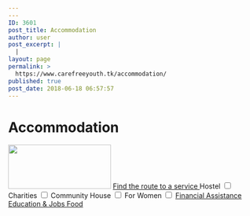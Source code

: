 ```yaml
---
---
ID: 3601
post_title: Accommodation
author: user
post_excerpt: |
  |
layout: page
permalink: >
  https://www.carefreeyouth.tk/accommodation/
published: true
post_date: 2018-06-18 06:57:57
---
```

<h1>Accommodation</h1>		
										<img width="209" height="90" src="https://www.carefreeyouth.tk/wp-content/uploads/2019/06/leaf-free-img.png" alt="" />											
			<a href="https://www.carefreeyouth.tk/accommodation-map/" role="button">
						Find the route to a service
					</a>
<label>Hostel
  <input type="checkbox" value='Hostel'>
</label>
<label>Charities
  <input type="checkbox" value='Charities'>
</label>
<label>Community House
  <input type="checkbox" value='Community House'>
</label>
<label>For Women
  <input type="checkbox" value='For Women'>
</label>
			<a href="https://www.carefreeyouth.tk/finance/" role="button">
						Financial Assistance
					</a>
			<a href="https://www.carefreeyouth.tk/education-jobs/" role="button">
						Education & Jobs
					</a>
			<a href="https://www.carefreeyouth.tk/foods/" role="button">
						Food
					</a>
